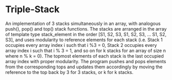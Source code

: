 # Triple-Stack
An implementation of 3 stacks simultaneously in an array, with analogous push(), pop() and top() stack functions. The stacks are arranged in the array of template type stack_element in the order [S1, S2, S3, S1, S2, S3, ... S1, S2, S3], and uses modularity to reference elements for each stack (i.e. Stack 1 occupies every array index i such that i %3 = 0, Stack 2 occupies every array index i such that i % 3 = 1, and so on for k stacks for an array of size n where n % k = 0). The topmost elements of each stack is the last occupied array index with proper modularity. The program pushes and pops elements from the corresponding tops and updates them accordingly by moving the reference to the top back by 3 for 3 stacks, or k for k stacks. 
